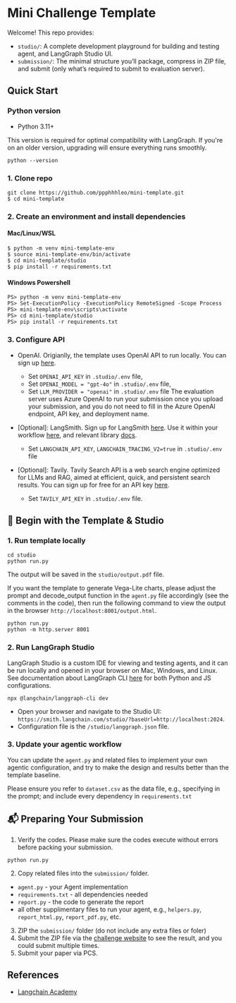 # Mini Challenge Template

Welcome! This repo provides: 

* `studio/`: A complete development playground for building and testing agent, and LangGraph Studio UI.
* `submission/`: The minimal structure you’ll package, compress in ZIP file, and submit (only what’s required to submit to evaluation server).



## Quick Start

### Python version

- Python 3.11+

This version is required for optimal compatibility with LangGraph. If you're on an older version, upgrading will ensure everything runs smoothly.
```
python --version
```

### 1. Clone repo
```
git clone https://github.com/ppphhhleo/mini-template.git
$ cd mini-template
```

### 2. Create an environment and install dependencies
#### Mac/Linux/WSL
```
$ python -m venv mini-template-env
$ source mini-template-env/bin/activate
$ cd mini-template/studio
$ pip install -r requirements.txt
```
#### Windows Powershell
```
PS> python -m venv mini-template-env
PS> Set-ExecutionPolicy -ExecutionPolicy RemoteSigned -Scope Process
PS> mini-template-env\scripts\activate
PS> cd mini-template/studio
PS> pip install -r requirements.txt
```

### 3. Configure API 
* OpenAI. Origianlly, the template uses OpenAI API to run locally. You can sign up [here](https://openai.com/index/openai-api/). 
    * Set `OPENAI_API_KEY` in `.studio/.env` file,
    * Set `OPENAI_MODEL = "gpt-4o"` in `.studio/.env` file,
    * Set `LLM_PROVIDER = "openai"` in `.studio/.env` file
    The evaluation server uses Azure OpenAI to run your submission once you upload your submission, and you do not need to fill in the Azure OpenAI endpoint, API key, and deployment name.

* [Optional]: LangSmith. Sign up for LangSmith [here](https://smith.langchain.com/). Use it within your workflow [here](https://www.langchain.com/langsmith), and relevant library [docs](https://docs.smith.langchain.com/).
    *    Set `LANGCHAIN_API_KEY`, `LANGCHAIN_TRACING_V2=true` in `.studio/.env` file 

* [Optional]: Tavily. Tavily Search API is a web search engine optimized for LLMs and RAG, aimed at efficient, 
quick, and persistent search results. You can sign up for free for an API key [here](https://tavily.com/). 
    *   Set `TAVILY_API_KEY` in `.studio/.env` file. 

<!-- * Azure OpenAI. We provide a remote Azure LLM provider for free testing, and you can reach out to Pan Hao to get the AZURE_OPENAI_API_KEY and set the following environment variables:
```
export LLM_PROVIDER=azure
export AZURE_OPENAI_ENDPOINT=https://eval-models.openai.azure.com/
export AZURE_OPENAI_API_KEY=api_key
export AZURE_OPENAI_DEPLOYMENT=gpt-4o
``` -->


## 🚀 Begin with the Template & Studio

### 1. Run template locally

```
cd studio
python run.py
```

The output will be saved in the `studio/output.pdf` file. 

If you want the template to generate Vega-Lite charts, please adjust the prompt and decode_output function in the `agent.py` file accordingly (see the comments in the code), then run the following command to view the output in the browser `http://localhost:8001/output.html`.

```
python run.py
python -m http.server 8001
```


### 2. Run LangGraph Studio
LangGraph Studio is a custom IDE for viewing and testing agents, and it can be run locally and opened in your browser on Mac, Windows, and Linux.
See documentation about LangGraph CLI [here](https://langchain-ai.github.io/langgraph/cloud/reference/cli/) for both Python and JS configurations.

```
npx @langchain/langgraph-cli dev
```

* Open your browser and navigate to the Studio UI: `https://smith.langchain.com/studio/?baseUrl=http://localhost:2024`.
* Configuration file is the `/studio/langgraph.json` file.

### 3. Update your agentic workflow
You can update the `agent.py` and related files to implement your own agentic configuration, and try to make the design and results better than the template baseline. 

Please ensure you refer to `dataset.csv` as the data file, e.g., specifying in the prompt; and include every dependency in `requirements.txt`


## 📬 Preparing Your Submission

1. Verify the codes. Please make sure the codes execute without errors before packing your submission.

```
python run.py
```


2. Copy related files into the `submission/` folder.
* `agent.py` - your Agent implementation 
* `requirements.txt` - all dependencies needed 
* `report.py` - the code to generate the report
* all other supplimentary files to run your agent, e.g., `helpers.py`, `report_html.py`, `report_pdf.py`, etc.

3. ZIP the `submission/` folder (do not include any extra files or foler)
4. Submit the ZIP file via the [challenge website](https://purple-glacier-014f19d1e.6.azurestaticapps.net/) to see the result, and you could submit multiple times.
5. Submit your paper via PCS. 


## References
- [Langchain Academy](https://github.com/langchain-ai/langchain-academy)